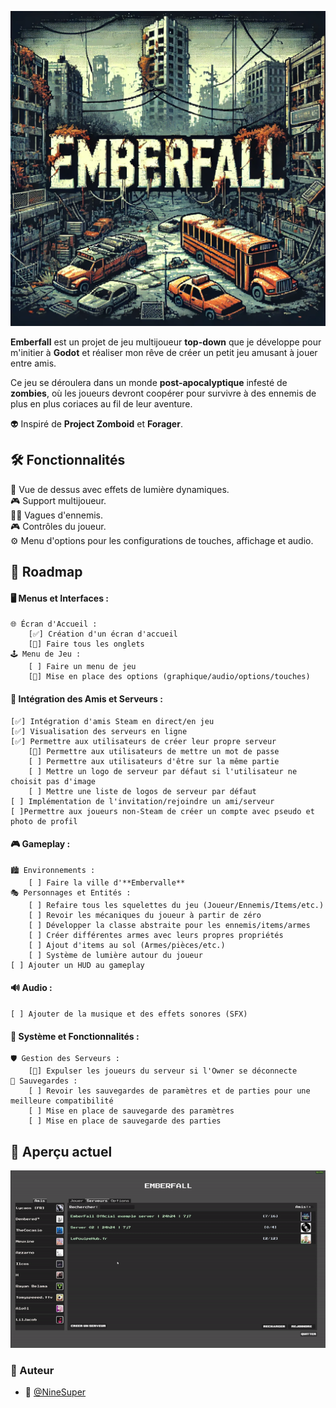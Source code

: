 ![Emberfall](./imgs/Emberfall.png)

**Emberfall** est un projet de jeu multijoueur **top-down** que je développe pour m'initier à **Godot** et réaliser mon rêve de créer un petit jeu amusant à jouer entre amis. </br>

Ce jeu se déroulera dans un monde **post-apocalyptique** infesté de **zombies**, où les joueurs devront coopérer pour survivre à des ennemis de plus en plus coriaces au fil de leur aventure. </br>

👽 Inspiré de **Project Zomboid** et **Forager**.

## 🛠️ Fonctionnalités

🌟 Vue de dessus avec effets de lumière dynamiques. </br>
🎮 Support multijoueur. </br>
🧟‍♂️ Vagues d'ennemis. </br>
🎮 Contrôles du joueur. </br>
⚙️ Menu d'options pour les configurations de touches, affichage et audio. </br>

## 📅 Roadmap

#### 🖥️ Menus et Interfaces :
	🌐 Écran d'Accueil :
	 	[✅] Création d'un écran d'accueil
	 	[🚧] Faire tous les onglets
	🕹️ Menu de Jeu :
		[ ] Faire un menu de jeu
		[🚧] Mise en place des options (graphique/audio/options/touches)
#### 👥 Intégration des Amis et Serveurs :
    [✅] Intégration d'amis Steam en direct/en jeu
    [✅] Visualisation des serveurs en ligne
    [✅] Permettre aux utilisateurs de créer leur propre serveur
	    [🚧] Permettre aux utilisateurs de mettre un mot de passe
 	    [ ] Permettre aux utilisateurs d'être sur la même partie
	    [ ] Mettre un logo de serveur par défaut si l'utilisateur ne choisit pas d'image
	    [ ] Mettre une liste de logos de serveur par défaut
    [ ] Implémentation de l'invitation/rejoindre un ami/serveur
    [ ]Permettre aux joueurs non-Steam de créer un compte avec pseudo et photo de profil
#### 🎮 Gameplay :
	🏙️ Environnements :
 	    [ ] Faire la ville d'**Embervalle**
	🎭 Personnages et Entités :
        [ ] Refaire tous les squelettes du jeu (Joueur/Ennemis/Items/etc.)
        [ ] Revoir les mécaniques du joueur à partir de zéro
        [ ] Développer la classe abstraite pour les ennemis/items/armes
        [ ] Créer différentes armes avec leurs propres propriétés
        [ ] Ajout d'items au sol (Armes/pièces/etc.)
        [ ] Système de lumière autour du joueur
    [ ] Ajouter un HUD au gameplay
#### 🔊 Audio :
	[ ] Ajouter de la musique et des effets sonores (SFX)
#### 🔨 Système et Fonctionnalités :
	🛡️ Gestion des Serveurs :
		[🚧] Expulser les joueurs du serveur si l'Owner se déconnecte
	💾 Sauvegardes :
		[ ] Revoir les sauvegardes de paramètres et de parties pour une meilleure compatibilité
		[ ] Mise en place de sauvegarde des paramètres
		[ ] Mise en place de sauvegarde des parties

## 👀 Aperçu actuel

![exemple](./gif/Exemple.gif)

### 📝 Auteur
- 🎫 [@NineSuper](https://www.github.com/NineSuper)
